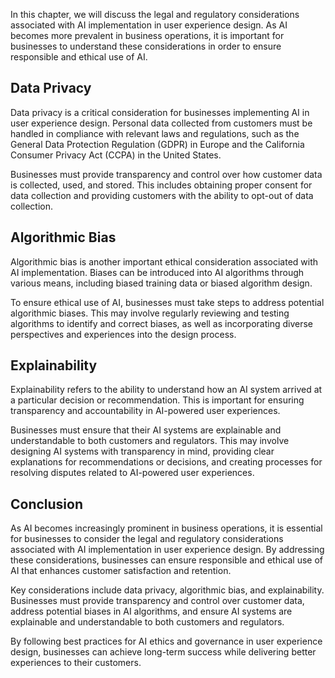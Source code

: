 

In this chapter, we will discuss the legal and regulatory considerations associated with AI implementation in user experience design. As AI becomes more prevalent in business operations, it is important for businesses to understand these considerations in order to ensure responsible and ethical use of AI.

Data Privacy
------------

Data privacy is a critical consideration for businesses implementing AI in user experience design. Personal data collected from customers must be handled in compliance with relevant laws and regulations, such as the General Data Protection Regulation (GDPR) in Europe and the California Consumer Privacy Act (CCPA) in the United States.

Businesses must provide transparency and control over how customer data is collected, used, and stored. This includes obtaining proper consent for data collection and providing customers with the ability to opt-out of data collection.

Algorithmic Bias
----------------

Algorithmic bias is another important ethical consideration associated with AI implementation. Biases can be introduced into AI algorithms through various means, including biased training data or biased algorithm design.

To ensure ethical use of AI, businesses must take steps to address potential algorithmic biases. This may involve regularly reviewing and testing algorithms to identify and correct biases, as well as incorporating diverse perspectives and experiences into the design process.

Explainability
--------------

Explainability refers to the ability to understand how an AI system arrived at a particular decision or recommendation. This is important for ensuring transparency and accountability in AI-powered user experiences.

Businesses must ensure that their AI systems are explainable and understandable to both customers and regulators. This may involve designing AI systems with transparency in mind, providing clear explanations for recommendations or decisions, and creating processes for resolving disputes related to AI-powered user experiences.

Conclusion
----------

As AI becomes increasingly prominent in business operations, it is essential for businesses to consider the legal and regulatory considerations associated with AI implementation in user experience design. By addressing these considerations, businesses can ensure responsible and ethical use of AI that enhances customer satisfaction and retention.

Key considerations include data privacy, algorithmic bias, and explainability. Businesses must provide transparency and control over customer data, address potential biases in AI algorithms, and ensure AI systems are explainable and understandable to both customers and regulators.

By following best practices for AI ethics and governance in user experience design, businesses can achieve long-term success while delivering better experiences to their customers.
